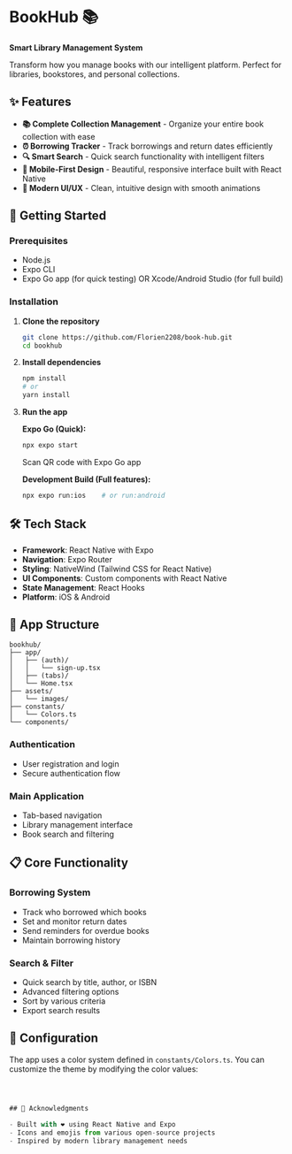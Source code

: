 # BookHub 📚

**Smart Library Management System**

Transform how you manage books with our intelligent platform. Perfect for libraries, bookstores, and personal collections.

## ✨ Features

- **📚 Complete Collection Management** - Organize your entire book collection with ease
- **⏰ Borrowing Tracker** - Track borrowings and return dates efficiently  
- **🔍 Smart Search** - Quick search functionality with intelligent filters
- **📱 Mobile-First Design** - Beautiful, responsive interface built with React Native
- **🎨 Modern UI/UX** - Clean, intuitive design with smooth animations

## 🚀 Getting Started

### Prerequisites

- Node.js
- Expo CLI
- Expo Go app (for quick testing) OR Xcode/Android Studio (for full build)

### Installation

1. **Clone the repository**
   ```bash
   git clone https://github.com/Florien2208/book-hub.git
   cd bookhub
   ```

2. **Install dependencies**
   ```bash
   npm install
   # or
   yarn install
   ```

3. **Run the app**

   **Expo Go (Quick):**
   ```bash
   npx expo start
   ```
   Scan QR code with Expo Go app

   **Development Build (Full features):**
   ```bash
   npx expo run:ios    # or run:android
   ```

## 🛠️ Tech Stack

- **Framework**: React Native with Expo
- **Navigation**: Expo Router
- **Styling**: NativeWind (Tailwind CSS for React Native)
- **UI Components**: Custom components with React Native
- **State Management**: React Hooks
- **Platform**: iOS & Android

## 📱 App Structure

```
bookhub/
├── app/
│   ├── (auth)/
│   │   └── sign-up.tsx
│   ├── (tabs)/
│   └── Home.tsx
├── assets/
│   └── images/
├── constants/
│   └── Colors.ts
└── components/
```


### Authentication
- User registration and login
- Secure authentication flow

### Main Application
- Tab-based navigation
- Library management interface
- Book search and filtering

## 📋 Core Functionality

### Borrowing System
- Track who borrowed which books
- Set and monitor return dates
- Send reminders for overdue books
- Maintain borrowing history

### Search & Filter
- Quick search by title, author, or ISBN
- Advanced filtering options
- Sort by various criteria
- Export search results

## 🔧 Configuration

The app uses a color system defined in `constants/Colors.ts`. You can customize the theme by modifying the color values:

```typescript



## 🙏 Acknowledgments

- Built with ❤️ using React Native and Expo
- Icons and emojis from various open-source projects
- Inspired by modern library management needs
